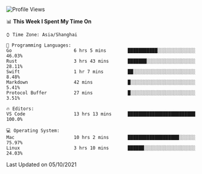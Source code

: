 <!--START_SECTION:waka-->
![Profile Views](http://img.shields.io/badge/Profile%20Views-6-blue)

📊 **This Week I Spent My Time On** 

```text
⌚︎ Time Zone: Asia/Shanghai

💬 Programming Languages: 
Go                       6 hrs 5 mins        ███████████░░░░░░░░░░░░░░   46.03% 
Rust                     3 hrs 43 mins       ███████░░░░░░░░░░░░░░░░░░   28.11% 
Swift                    1 hr 7 mins         ██░░░░░░░░░░░░░░░░░░░░░░░   8.48% 
Markdown                 42 mins             █░░░░░░░░░░░░░░░░░░░░░░░░   5.41% 
Protocol Buffer          27 mins             █░░░░░░░░░░░░░░░░░░░░░░░░   3.51%

🔥 Editors: 
VS Code                  13 hrs 13 mins      █████████████████████████   100.0%

💻 Operating System: 
Mac                      10 hrs 2 mins       ███████████████████░░░░░░   75.97% 
Linux                    3 hrs 10 mins       ██████░░░░░░░░░░░░░░░░░░░   24.03%

```


 Last Updated on 05/10/2021
<!--END_SECTION:waka-->
